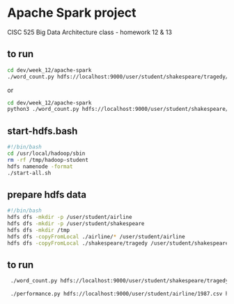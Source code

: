 # Apache Spark project

CISC 525 Big Data Architecture class - homework 12 & 13


## to run

```bash
cd dev/week_12/apache-spark
./word_count.py hdfs://localhost:9000/user/student/shakespeare/tragedy/hamlet.txt hdfs://localhost:9000/tmp/hamlet_output beseech
```

or

```bash
cd dev/week_12/apache-spark
python3 ./word_count.py hdfs://localhost:9000/user/student/shakespeare/tragedy/hamlet.txt hdfs://localhost:9000/tmp/hamlet_output beseech
```

## start-hdfs.bash

```bash
#!/bin/bash
cd /usr/local/hadoop/sbin
rm -rf /tmp/hadoop-student
hdfs namenode -format
./start-all.sh
```

## prepare hdfs data

```bash
#!/bin/bash
hdfs dfs -mkdir -p /user/student/airline
hdfs dfs -mkdir -p /user/student/shakespeare
hdfs dfs -mkdir /tmp
hdfs dfs -copyFromLocal ./airline/* /user/student/airline
hdfs dfs -copyFromLocal ./shakespeare/tragedy /user/student/shakespeare
```

## to run

```bash
 ./word_count.py hdfs://localhost:9000/user/student/shakespeare/tragedy/hamlet.txt hdfs://localhost:9000/tmp/hamlet_output beseech
 
 ./performance.py hdfs://localhost:9000/user/student/airline/1987.csv hdfs://localhost:9000/tmp/output

```

